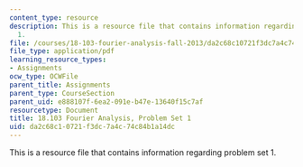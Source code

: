```yaml
---
content_type: resource
description: This is a resource file that contains information regarding problem set
  1.
file: /courses/18-103-fourier-analysis-fall-2013/da2c68c10721f3dc7a4c74c84b1a14dc_MIT18_103F13_pset1.pdf
file_type: application/pdf
learning_resource_types:
- Assignments
ocw_type: OCWFile
parent_title: Assignments
parent_type: CourseSection
parent_uid: e888107f-6ea2-091e-b47e-13640f15c7af
resourcetype: Document
title: 18.103 Fourier Analysis, Problem Set 1
uid: da2c68c1-0721-f3dc-7a4c-74c84b1a14dc
---
```

This is a resource file that contains information regarding problem set 1.


